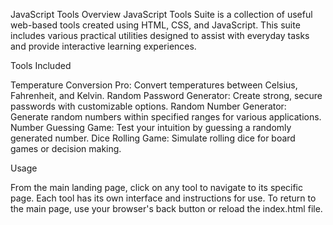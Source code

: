 JavaScript Tools
Overview
JavaScript Tools Suite is a collection of useful web-based tools created using HTML, CSS, and JavaScript. This suite includes various practical utilities designed to assist with everyday tasks and provide interactive learning experiences.

Tools Included

Temperature Conversion Pro: Convert temperatures between Celsius, Fahrenheit, and Kelvin.
Random Password Generator: Create strong, secure passwords with customizable options.
Random Number Generator: Generate random numbers within specified ranges for various applications.
Number Guessing Game: Test your intuition by guessing a randomly generated number.
Dice Rolling Game: Simulate rolling dice for board games or decision making.

Usage

From the main landing page, click on any tool to navigate to its specific page.
Each tool has its own interface and instructions for use.
To return to the main page, use your browser's back button or reload the index.html file.
